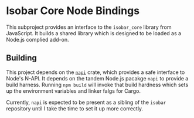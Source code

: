 # Isobar Core Node Bindings

This subproject provides an interface to the `isobar_core` library from JavaScript. It builds a shared library which is designed to be loaded as a Node.js complied add-on.

## Building

This project depends on the [`napi`](https://github.com/siberianmh/napi) crate, which provides a safe interface to Node's N-API. It depends on the tandem Node.js pacakge `napi` to provide a build harness. Running `npm build` will invoke that build hardness which sets up the environment variables and linker falgs for Cargo.

Currently, `napi` is expected to be present as a sibling of the `isobar` repository until I take the time to set it up more correctly.
